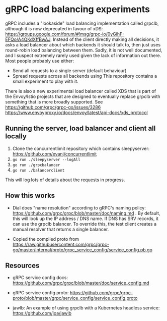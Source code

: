 # gRPC load balancing experiments

gRPC includes a "lookaside" load balancing implementation called grpclb, although it is now deprecated in favour of xDS: https://groups.google.com/forum/#!msg/grpc-io/0yGihF-EFQo/A4QKdXffBwAJ. Instead of the client directly making all decisions, it asks a load balancer about which backends it should talk to, then just uses round-robin load balancing between them. Sadly, it is not well documented, and I suspect extremely rarely used given the lack of information out there. Most people probably use either:

* Send all requests to a single server (default behaviour)
* Spread requests across all backends using This repository contains a small experiment to play with it.

There is also a new experimental load balancer called XDS that is part of the Envoy/Istio projects that are designed to eventually replace grpclb with something that is more broadly supported. See https://github.com/grpc/grpc-go/issues/3286 https://www.envoyproxy.io/docs/envoy/latest/api-docs/xds_protocol


## Running the server, load balancer and client all locally

1. Clone the concurrentlimit repository which contains sleepyserver: https://github.com/evanj/concurrentlimit
2. `go run ./sleepyserver --logAll`
3. `go run ./grpcbalancer`
4. `go run ./balancerclient`

This will log lots of details about the requests in progress.



## How this works

* Dial does "name resolution" according to gRPC's naming policy: https://github.com/grpc/grpc/blob/master/doc/naming.md . By default, this will look up the IP address / DNS name. If DNS has SRV records, it can use the grpclb balancer. To override this, the test client creates a manual resolver that returns a single balancer.

* Copied the compiled proto from https://raw.githubusercontent.com/grpc/grpc-go/master/internal/proto/grpc_service_config/service_config.pb.go

## Resources

* gRPC service config docs: https://github.com/grpc/grpc/blob/master/doc/service_config.md
* gRPC service config proto: https://github.com/grpc/grpc-proto/blob/master/grpc/service_config/service_config.proto

* jawlb: An example of using grpclb with a Kubernetes headless service: https://github.com/joa/jawlb